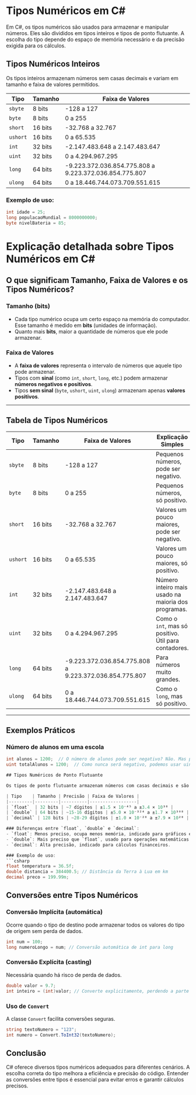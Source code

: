 # Tipos Numéricos em C#


Em C#, os tipos numéricos são usados para armazenar e manipular números. Eles são divididos em tipos inteiros e tipos de ponto flutuante. A escolha do tipo depende do espaço de memória necessário e da precisão exigida para os cálculos.

## Tipos Numéricos Inteiros

Os tipos inteiros armazenam números sem casas decimais e variam em tamanho e faixa de valores permitidos.

| Tipo     | Tamanho | Faixa de Valores |
|----------|---------|------------------|
| `sbyte`  | 8 bits  | -128 a 127 |
| `byte`   | 8 bits  | 0 a 255 |
| `short`  | 16 bits | -32.768 a 32.767 |
| `ushort` | 16 bits | 0 a 65.535 |
| `int`    | 32 bits | -2.147.483.648 a 2.147.483.647 |
| `uint`   | 32 bits | 0 a 4.294.967.295 |
| `long`   | 64 bits | -9.223.372.036.854.775.808 a 9.223.372.036.854.775.807 |
| `ulong`  | 64 bits | 0 a 18.446.744.073.709.551.615 |

### Exemplo de uso:
```csharp
int idade = 25;
long populacaoMundial = 8000000000;
byte nivelBateria = 85;
```

# Explicação detalhada sobre Tipos Numéricos em C#

## O que significam **Tamanho**, **Faixa de Valores** e os Tipos Numéricos?

### **Tamanho (bits)**
- Cada tipo numérico ocupa um certo espaço na memória do computador. Esse tamanho é medido em **bits** (unidades de informação).
- Quanto mais **bits**, maior a quantidade de números que ele pode armazenar.

### **Faixa de Valores**
- A **faixa de valores** representa o intervalo de números que aquele tipo pode armazenar.
- Tipos com **sinal** (como `int`, `short`, `long`, etc.) podem armazenar **números negativos e positivos**.
- Tipos **sem sinal** (`byte`, `ushort`, `uint`, `ulong`) armazenam apenas **valores positivos**.

---

## **Tabela de Tipos Numéricos**
| Tipo      | Tamanho  | Faixa de Valores | Explicação Simples |
|-----------|---------|------------------|--------------------|
| `sbyte`   | 8 bits  | -128 a 127       | Pequenos números, pode ser negativo. |
| `byte`    | 8 bits  | 0 a 255          | Pequenos números, só positivo. |
| `short`   | 16 bits | -32.768 a 32.767 | Valores um pouco maiores, pode ser negativo. |
| `ushort`  | 16 bits | 0 a 65.535       | Valores um pouco maiores, só positivo. |
| `int`     | 32 bits | -2.147.483.648 a 2.147.483.647 | Número inteiro mais usado na maioria dos programas. |
| `uint`    | 32 bits | 0 a 4.294.967.295 | Como o `int`, mas só positivo. Útil para contadores. |
| `long`    | 64 bits | -9.223.372.036.854.775.808 a 9.223.372.036.854.775.807 | Para números muito grandes. |
| `ulong`   | 64 bits | 0 a 18.446.744.073.709.551.615 | Como o `long`, mas só positivo. |

---

## **Exemplos Práticos**
### **Número de alunos em uma escola**
```csharp
int alunos = 1200;  // O número de alunos pode ser negativo? Não. Mas pode crescer muito.
uint totalAlunos = 1200;  // Como nunca será negativo, podemos usar uint.

## Tipos Numéricos de Ponto Flutuante

Os tipos de ponto flutuante armazenam números com casas decimais e são úteis para cálculos matemáticos precisos.

| Tipo    | Tamanho | Precisão | Faixa de Valores |
|---------|---------|----------|------------------|
| `float`  | 32 bits | ~7 dígitos | ±1.5 × 10⁻⁴⁵ a ±3.4 × 10³⁸ |
| `double` | 64 bits | ~15-16 dígitos | ±5.0 × 10⁻³²⁴ a ±1.7 × 10³⁰⁸ |
| `decimal` | 128 bits | ~28-29 dígitos | ±1.0 × 10⁻²⁸ a ±7.9 × 10²⁸ |

### Diferenças entre `float`, `double` e `decimal`:
- `float`: Menos preciso, ocupa menos memória, indicado para gráficos e cálculos científicos.
- `double`: Mais preciso que `float`, usado para operações matemáticas de precisão moderada.
- `decimal`: Alta precisão, indicado para cálculos financeiros.

### Exemplo de uso:
```csharp
float temperatura = 36.5f;
double distancia = 384400.5; // Distância da Terra à Lua em km
decimal preco = 199.99m;
```

## Conversões entre Tipos Numéricos

### Conversão Implícita (automática)
Ocorre quando o tipo de destino pode armazenar todos os valores do tipo de origem sem perda de dados.

```csharp
int num = 100;
long numeroLongo = num; // Conversão automática de int para long
```

### Conversão Explícita (casting)
Necessária quando há risco de perda de dados.

```csharp
double valor = 9.7;
int inteiro = (int)valor; // Converte explicitamente, perdendo a parte decimal
```

### Uso de `Convert`
A classe `Convert` facilita conversões seguras.

```csharp
string textoNumero = "123";
int numero = Convert.ToInt32(textoNumero);
```

## Conclusão

C# oferece diversos tipos numéricos adequados para diferentes cenários. A escolha correta do tipo melhora a eficiência e precisão do código. Entender as conversões entre tipos é essencial para evitar erros e garantir cálculos precisos.

